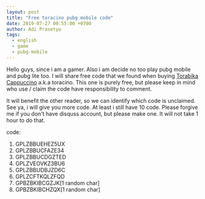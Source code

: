 ```yaml
---
layout: post
title: "Free toracino pubg mobile code"
date: 2019-07-27 00:55:00 +0700
author: Adi Prasetyo
tags:
  - english
  - game
  - pubg-mobile
---
```


Hello guys, since i am a gamer. Also i am decide no too play pubg mobile and pubg lite too.
I will share free code that we found when buying [Torabika Cappuccino](https://www.mayoraindah.co.id/mayora-products/coffee/torabika-cappuccino/) a.k.a toracino.
This one is purely free, but please keep in mind who use / claim the code have responsibility to comment.

It will benefit the other reader, so we can identify which code is unclaimed.
See ya, i will give you more code. At least i still have 10 code.
Please forgive me if you don't have disquss account, but please make one.
It will not take 1 hour to do that.

code:
  1. GPLZBBUEHEZ5UX
  2. GPLZBBUCFAZE34
  1. GPLZBBUCDGZTED
  1. GPLZVEOVKZ3BU6
  1. GPLZBBUDBJZD6C
  1. GPLZCFTKQLZFQD
  1. GPBZBKIBCGZJK[1 random char]
  1. GPBZBKIBCHZQX[1 random char]
